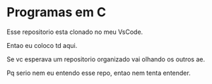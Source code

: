 # Programas em C

Esse repositorio esta clonado no meu VsCode.

Entao eu coloco td aqui.

Se vc esperava um repositorio organizado vai olhando os outros ae.

Pq serio nem eu entendo esse repo, entao nem tenta entender.

